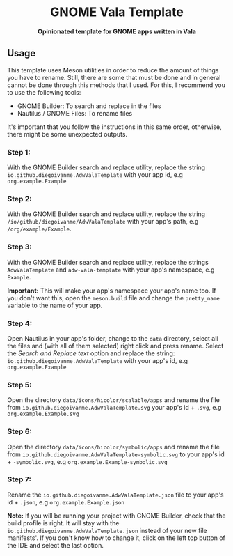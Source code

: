 <div align="center">

# GNOME Vala Template

**Opinionated template for GNOME apps written in Vala**
</div>

## Usage

This template uses Meson utilities in order to reduce the amount of things you have to rename. Still, there are some that must be done and in general cannot be done through this methods that I used. For this, I recommend you to use the following tools:

* GNOME Builder: To search and replace in the files
* Nautilus / GNOME Files: To rename files

It's important that you follow the instructions in this same order, otherwise, there might be some unexpected outputs.

### Step 1:

With the GNOME Builder search and replace utility, replace the string `io.github.diegoivanme.AdwValaTemplate` with your app id, e.g `org.example.Example`

### Step 2:

With the GNOME Builder search and replace utility, replace the string `/io/github/diegoivanme/AdwValaTemplate` with your app's path, e.g `/org/example/Example`.

### Step 3:

With the GNOME Builder search and replace utility, replace the strings `AdwValaTemplate` and `adw-vala-template` with your app's namespace, e.g `Example`.

**Important:** This will make your app's namespace your app's name too. If you don't want this, open the `meson.build` file and change the `pretty_name` variable to the name of your app.

### Step 4:

Open Nautilus in your app's folder, change to the `data` directory, select all the files and (with all of them selected) right click and press rename. Select the *Search and Replace text* option and replace the string: `io.github.diegoivanme.AdwValaTemplate` with your app's id, e.g `org.example.Example`

### Step 5:

Open the directory `data/icons/hicolor/scalable/apps` and rename the file from `io.github.diegoivanme.AdwValaTemplate.svg` your app's id + `.svg`, e.g `org.example.Example.svg`

### Step 6:

Open the directory `data/icons/hicolor/symbolic/apps` and rename the file from `io.github.diegoivanme.AdwValaTemplate-symbolic.svg` to your app's id + `-symbolic.svg`, e.g `org.example.Example-symbolic.svg`

### Step 7:

Rename the `io.github.diegoivanme.AdwValaTemplate.json` file to your app's id + `.json`, e.g `org.example.Example.json`

**Note:** If you will be running your project with GNOME Builder, check that the build profile is right. It will stay with the `io.github.diegoivanme.AdwValaTemplate.json` instead of your new file manifests'. If you don't know how to change it, click on the left top button of the IDE and select the last option.